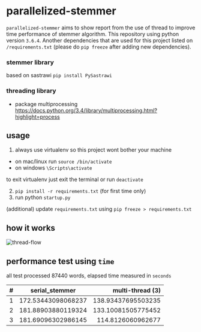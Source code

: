 # parallelized-stemmer
`parallelized-stemmer` aims to show report from the use of thread to improve time performance of stemmer algorithm.
This repository using python version `3.6.4`. 
Another dependencies that are used for this project listed on `/requirements.txt` (please do `pip freeze` after adding new dependencies).

### stemmer library
based on sastrawi `pip install PySastrawi`

### threading library
- package multiprocessing https://docs.python.org/3.4/library/multiprocessing.html?highlight=process

## usage
1. always use virtualenv so this project wont bother your machine
- on mac/linux run `source /bin/activate`
- on windows `\Scripts\activate`

to exit virtualenv just exit the terminal or run `deactivate`

2. `pip install -r requirements.txt` (for first time only)
3. run python `startup.py`

(additional)
update `requirements.txt` using `pip freeze > requirements.txt`

## how it works
![thread-flow](https://user-images.githubusercontent.com/4990180/46242844-a3f6d080-c3f7-11e8-8293-936bf563d0e9.jpeg)

## performance test using `time`
all test processed 87440 words, elapsed time measured in `seconds`

| #  | serial_stemmer     | multi-thread (3)   |
| -- |:------------------:| ------------------:|
| 1  | 172.53443098068237 | 138.93437695503235 |
| 2  | 181.88903880119324 | 133.10081505775452 |
| 3  | 181.69096302986145 | 114.8126060962677  |

